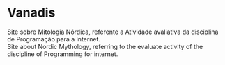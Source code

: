# Vanadis
Site sobre Mitologia Nórdica, referente a Atividade avaliativa da disciplina de Programação para a internet. <br/>
Site about Nordic Mythology, referring to the evaluate activity of the discipline of Programming for internet.
